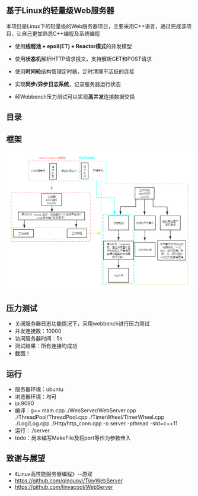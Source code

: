 ## 基于Linux的轻量级Web服务器
本项目是Linux下的轻量级的Web服务器项目，主要采用C++语言，通过完成该项目，让自己更加熟悉C++编程及系统编程

 - 使用**线程池 + epoll(ET) + Reactor模式**的并发模型
 
 - 使用**状态机**解析HTTP请求报文，支持解析GET和POST请求
  
 - 使用**时间轮**结构管理定时器，定时清理不活跃的连接
   
 - 实现**同步/异步日志系统**，记录服务器运行状态

 - 经Webbench压力测试可以实现**高并发**连接数据交换

## 目录
## 框架
![在这里插入图片描述](Resource/Web服务器框架图.png)
## 压力测试

 - 关闭服务器日志功能情况下，采用webbench进行压力测试
 - 并发连接数：10000
 - 访问服务器时间：5s
 - 测试结果：所有连接均成功
 - 截图！
## 运行
 - 服务器环境：ubuntu
 - 浏览器环境：均可 		
 - ip:9090
 - 编译：g++ main.cpp ./WebServer/WebServer.cpp ./ThreadPool/ThreadPool.cpp ./TimerWheel/TimerWheel.cpp ./Log/Log.cpp ./Http/http_conn.cpp -o server -pthread -std=c++11
 - 运行：./server
 - todo：尚未编写MakeFile及将port等作为参数传入

## 致谢与展望

 - 《Linux高性能服务器编程》--游双
 - https://github.com/qinguoyi/TinyWebServer
 - https://github.com/linyacool/WebServer

